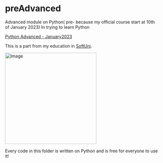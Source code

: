 # preAdvanced

Advanced module on Python( pre- because my official course start at 10th of January 2023)
In trying to learn Python

[Python Advanced - January2023](https://softuni.bg/trainings/3963/python-advanced-january-2023#lesson-49368)

This is a part from my education in [SoftUni](https://softuni.bg/).

<img alt='Image' width="300px" src="https://softuni.bg/Content/images/open-graph/university-default-og.png"/>


Every code in this folder is written on Python and is free for everyone to use it!
